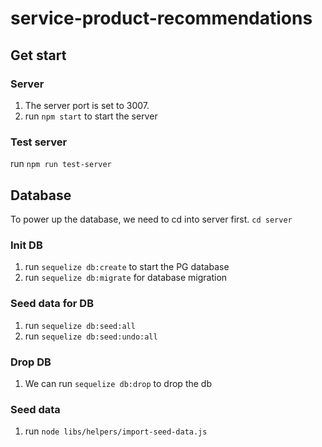 # service-product-recommendations

## Get start
### Server
1. The server port is set to 3007.
2. run `npm start` to start the server


### Test server
run `npm run test-server` 

## Database
To power up the database, we need to cd into server first.  `cd server`

### Init DB
1. run `sequelize db:create` to start the PG database
2. run `sequelize db:migrate` for database migration 

### Seed data for DB
1. run `sequelize db:seed:all`
2. run `sequelize db:seed:undo:all`

### Drop DB
1. We can run `sequelize db:drop` to drop the db

### Seed data
1. run `node libs/helpers/import-seed-data.js`
